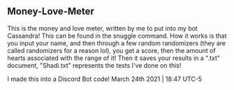 ## Money-Love-Meter
This is the money and love meter, written by me to put into my bot Cassandra! This can be found in the snuggle command.
How it works is that you input your name, and then through a few random randomizers (they are called randomizers for a reason lol), you get a score, then the amount of hearts associated with the range of it!
Then it saves your results in a ".txt" document, "Shadi.txt" represents the tests I've done on this!

I made this into a Discord Bot code!
March 24th 2021 | 18:47 UTC-5
